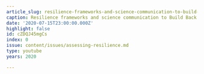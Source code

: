 ```yaml
---
article_slug: resilience-frameworks-and-science-communication-to-build-back-better
caption: Resilience frameworks and science communication to Build Back Better
date: '2020-07-15T23:00:00.000Z'
highlight: false
id: cZDQJ45mgCs
index: 0
issue: content/issues/assessing-resilience.md
type: youtube
years: 2020

---
```

